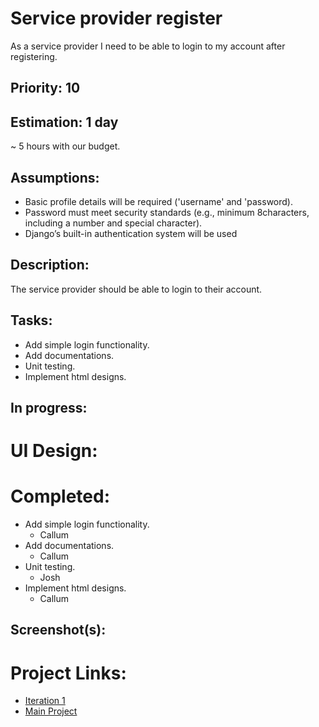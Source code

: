 # Service provider register
As a service provider I need to be able to login to my account after registering.

## Priority: 10

## Estimation: 1 day
~ 5 hours with our budget.

## Assumptions:
- Basic profile details will be required ('username' and 'password).
- Password must meet security standards (e.g., minimum 8characters, including a number and special character).
- Django’s built-in authentication system will be used 

## Description:
The service provider should be able to login to their account.

## Tasks:
- Add simple login functionality.
- Add documentations.
- Unit testing.
- Implement html designs.

## In progress:


# UI Design:

# Completed:
- Add simple login functionality.
    - Callum
- Add documentations.
    - Callum
- Unit testing.
    - Josh
- Implement html designs.
    - Callum

## Screenshot(s):

# Project Links:
- [Iteration 1](../iteration_1.md)
- [Main Project](../../README.md)
